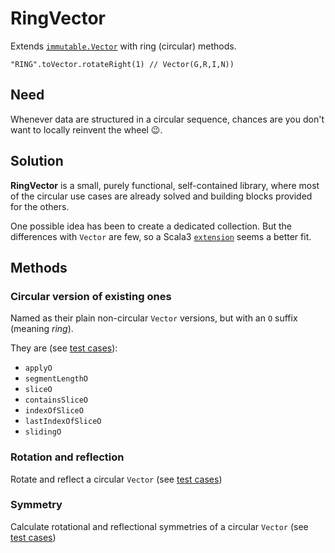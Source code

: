 # **RingVector**
Extends [`immutable.Vector`](https://dotty.epfl.ch/api/scala/collection/immutable/Vector.html) with ring (circular) methods.

```
"RING".toVector.rotateRight(1) // Vector(G,R,I,N))
```

## Need
Whenever data are structured in a circular sequence,
chances are you don't want to locally reinvent the wheel 😉.

## Solution
**RingVector** is a small, purely functional, self-contained library,
where most of the circular use cases are already solved
and building blocks provided for the others.

One possible idea has been to create a dedicated collection.
But the differences with `Vector` are few,
so a Scala3 [`extension`](https://docs.scala-lang.org/scala3/reference/contextual/extension-methods.html) seems a better fit.

## Methods

### Circular version of existing ones
Named as their plain non-circular `Vector` versions,
but with an `O` suffix (meaning _ring_).

They are (see [test cases](/src/test/scala/AlternativeMethodsSpec.scala)):
* `applyO`
* `segmentLengthO`
* `sliceO`
* `containsSliceO`
* `indexOfSliceO`
* `lastIndexOfSliceO`
* `slidingO`

### Rotation and reflection
Rotate and reflect a circular `Vector`
(see [test cases](/src/test/scala/RotationsReflectionsSpec.scala))

### Symmetry
Calculate rotational and reflectional symmetries of a circular `Vector`
(see [test cases](/src/test/scala/SymmetriesSpec.scala))


